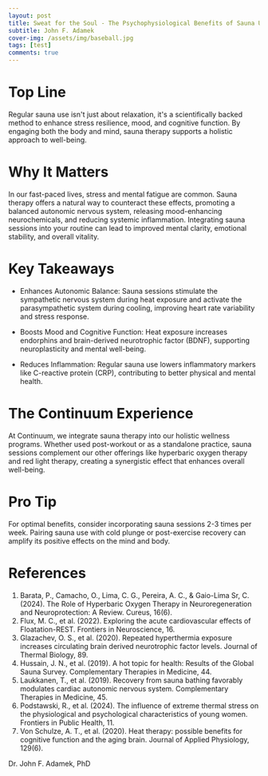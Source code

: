 ```yaml
---
layout: post
title: Sweat for the Soul - The Psychophysiological Benefits of Sauna Use
subtitle: John F. Adamek
cover-img: /assets/img/baseball.jpg
tags: [test]
comments: true
---
```


# Top Line

Regular sauna use isn't just about relaxation, it's a scientifically backed method to enhance stress resilience, mood, and cognitive function. By engaging both the body and mind, sauna therapy supports a holistic approach to well-being.

# Why It Matters
In our fast-paced lives, stress and mental fatigue are common. Sauna therapy offers a natural way to counteract these effects, promoting a balanced autonomic nervous system, releasing mood-enhancing neurochemicals, and reducing systemic inflammation. Integrating sauna sessions into your routine can lead to improved mental clarity, emotional stability, and overall vitality.

# Key Takeaways

-  Enhances Autonomic Balance: Sauna sessions stimulate the sympathetic nervous system during heat exposure and activate the parasympathetic system during cooling, improving heart rate variability and stress response.


-  Boosts Mood and Cognitive Function: Heat exposure increases endorphins and brain-derived neurotrophic factor (BDNF), supporting neuroplasticity and mental well-being.


-  Reduces Inflammation: Regular sauna use lowers inflammatory markers like C-reactive protein (CRP), contributing to better physical and mental health.


# The Continuum Experience

At Continuum, we integrate sauna therapy into our holistic wellness programs. Whether used post-workout or as a standalone practice, sauna sessions complement our other offerings like hyperbaric oxygen therapy and red light therapy, creating a synergistic effect that enhances overall well-being.

# Pro Tip
For optimal benefits, consider incorporating sauna sessions 2-3 times per week. Pairing sauna use with cold plunge or post-exercise recovery can amplify its positive effects on the mind and body.

# References

1) Barata, P., Camacho, O., Lima, C. G., Pereira, A. C., & Gaio-Lima Sr, C. (2024). The Role of Hyperbaric Oxygen Therapy in Neuroregeneration and Neuroprotection: A Review. Cureus, 16(6).
2) Flux, M. C., et al. (2022). Exploring the acute cardiovascular effects of Floatation-REST. Frontiers in Neuroscience, 16.
3) Glazachev, O. S., et al. (2020). Repeated hyperthermia exposure increases circulating brain derived neurotrophic factor levels. Journal of Thermal Biology, 89.
4) Hussain, J. N., et al. (2019). A hot topic for health: Results of the Global Sauna Survey. Complementary Therapies in Medicine, 44.
5) Laukkanen, T., et al. (2019). Recovery from sauna bathing favorably modulates cardiac autonomic nervous system. Complementary Therapies in Medicine, 45.
6) Podstawski, R., et al. (2024). The influence of extreme thermal stress on the physiological and psychological characteristics of young women. Frontiers in Public Health, 11.
7) Von Schulze, A. T., et al. (2020). Heat therapy: possible benefits for cognitive function and the aging brain. Journal of Applied Physiology, 129(6).

Dr. John F. Adamek, PhD

